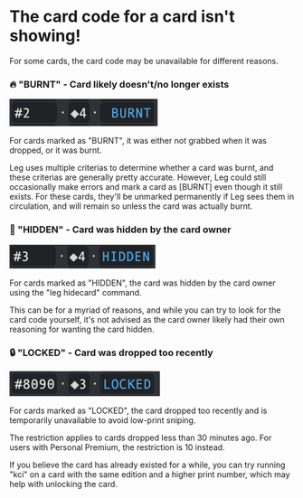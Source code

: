 # The card code for a card isn't showing!

For some cards, the card code may be unavailable for different reasons.

### 🔥 "BURNT" - Card likely doesn't/no longer exists

![](<../.gitbook/assets/image (37).png>)

For cards marked as "BURNT", it was either not grabbed when it was dropped, or it was burnt.

Leg uses multiple criterias to determine whether a card was burnt, and these criterias are generally pretty accurate. However, Leg could still occasionally make errors and mark a card as \[BURNT] even though it still exists. For these cards, they'll be unmarked permanently if Leg sees them in circulation, and will remain so unless the card was actually burnt.

### 🫥 "HIDDEN" - Card was hidden by the card owner

![](<../.gitbook/assets/image (8).png>)

For cards marked as "HIDDEN", the card was hidden by the card owner using the "leg hidecard" command.

This can be for a myriad of reasons, and while you can try to look for the card code yourself, it's not advised as the card owner likely had their own reasoning for wanting the card hidden.

### 🔒 "LOCKED" - Card was dropped too recently

![](<../.gitbook/assets/image (31).png>)

For cards marked as "LOCKED", the card dropped too recently and is temporarily unavailable to avoid low-print sniping.

The restriction applies to cards dropped less than 30 minutes ago. For users with Personal Premium, the restriction is 10 instead.

If you believe the card has already existed for a while, you can try running "kci" on a card with the same edition and a higher print number, which may help with unlocking the card.
